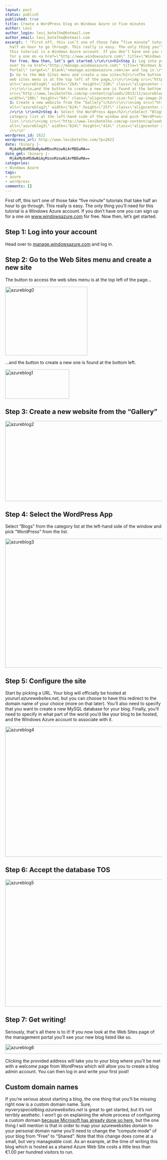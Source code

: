 ```yaml
---
layout: post
status: publish
published: true
title: Create a WordPress blog on Windows Azure in five minutes
author: Levi
author_login: levi_botelho@hotmail.com
author_email: levi_botelho@hotmail.com
excerpt: ! "First off, this isn’t one of those fake “five minute” tutorials that take
  half an hour to go through. This really is easy. The only thing you’ll need for
  this tutorial is a Windows Azure account. If you don’t have one you can sign up
  for a one on <a href=\"http://www.windowsazure.com\" title=\"Windows Azure\" target=\"_blank\">www.windowsazure.com</a>
  for free. Now then, let’s get started.\r\n\r\n<h2>Step 1: Log into your account</h2>\r\nHead
  over to <a href=\"http://manage.windowsazure.com\" title=\"Windows Azure Management
  Portal\" target=\"_blank\">manage.windowsazure.com</a> and log in.\r\n\r\n<h2>Step
  2: Go to the Web Sites menu and create a new site</h2>\r\nThe button to access the
  web sites menu is at the top left of the page…\r\n\r\n<img src=\"http://www.levibotelho.com/wp-content/uploads/2013/11/azureblog0.png\"
  alt=\"azureblog0\" width=\"264\" height=\"220\" class=\"aligncenter size-full wp-image-2632\"
  />\r\n\r\n…and the button to create a new one is found at the bottom left.\r\n\r\n<img
  src=\"http://www.levibotelho.com/wp-content/uploads/2013/11/azureblog1.png\" alt=\"azureblog1\"
  width=\"206\" height=\"94\" class=\"aligncenter size-full wp-image-2642\" />\r\n\r\n<h2>Step
  3: Create a new website from the “Gallery”</h2>\r\n\r\n<img src=\"http://www.levibotelho.com/wp-content/uploads/2013/11/azureblog2.png\"
  alt=\"azureblog2\" width=\"624\" height=\"257\" class=\"aligncenter size-full wp-image-2652\"
  />\r\n \r\n<h2>Step 4: Select the WordPress App</h2>\r\nSelect “Blogs” from the
  category list at the left-hand side of the window and pick “WordPress” from the
  list.\r\n\r\n<img src=\"http://www.levibotelho.com/wp-content/uploads/2013/11/azureblog3.png\"
  alt=\"azureblog3\" width=\"624\" height=\"414\" class=\"aligncenter size-full wp-image-2662\"
  />\r\n"
wordpress_id: 2622
wordpress_url: http://www.levibotelho.com/?p=2622
date: !binary |-
  MjAxMy0xMS0wNyAwMDoxMzowNiArMDEwMA==
date_gmt: !binary |-
  MjAxMy0xMS0wNiAyMzoxMzowNiArMDEwMA==
categories:
- Windows Azure
tags:
- azure
- wordpress
comments: []
---
```

<p>First off, this isn’t one of those fake “five minute” tutorials that take half an hour to go through. This really is easy. The only thing you’ll need for this tutorial is a Windows Azure account. If you don’t have one you can sign up for a one on <a href="http://www.windowsazure.com" title="Windows Azure" target="_blank">www.windowsazure.com</a> for free. Now then, let’s get started.</p>
<h2>Step 1: Log into your account</h2>
<p>Head over to <a href="http://manage.windowsazure.com" title="Windows Azure Management Portal" target="_blank">manage.windowsazure.com</a> and log in.</p>
<h2>Step 2: Go to the Web Sites menu and create a new site</h2>
<p>The button to access the web sites menu is at the top left of the page…</p>
<p><img src="http://www.levibotelho.com/wp-content/uploads/2013/11/azureblog0.png" alt="azureblog0" width="264" height="220" class="aligncenter size-full wp-image-2632" /></p>
<p>…and the button to create a new one is found at the bottom left.</p>
<p><img src="http://www.levibotelho.com/wp-content/uploads/2013/11/azureblog1.png" alt="azureblog1" width="206" height="94" class="aligncenter size-full wp-image-2642" /></p>
<h2>Step 3: Create a new website from the “Gallery”</h2>
<p><img src="http://www.levibotelho.com/wp-content/uploads/2013/11/azureblog2.png" alt="azureblog2" width="624" height="257" class="aligncenter size-full wp-image-2652" /></p>
<h2>Step 4: Select the WordPress App</h2>
<p>Select “Blogs” from the category list at the left-hand side of the window and pick “WordPress” from the list.</p>
<p><img src="http://www.levibotelho.com/wp-content/uploads/2013/11/azureblog3.png" alt="azureblog3" width="624" height="414" class="aligncenter size-full wp-image-2662" /><br />
<a id="more"></a><a id="more-2622"></a></p>
<h2>Step 5: Configure the site</h2>
<p>Start by picking a URL. Your blog will officially be hosted at <em>yoururl.azurewebsites.net</em>, but you can choose to have this redirect to the domain name of your choice (more on that later). You’ll also need to specify that you want to create a new MySQL database for your blog. Finally, you’ll need to specify in what part of the world you’d like your blog to be hosted, and the Windows Azure account to associate with it.</p>
<p><img src="http://www.levibotelho.com/wp-content/uploads/2013/11/azureblog4.png" alt="azureblog4" width="624" height="418" class="aligncenter size-full wp-image-2672" /></p>
<h2>Step 6: Accept the database TOS</h2>
<p><img src="http://www.levibotelho.com/wp-content/uploads/2013/11/azureblog5.png" alt="azureblog5" width="624" height="408" class="aligncenter size-full wp-image-2682" /></p>
<h2>Step 7: Get writing!</h2>
<p>Seriously, that's all there is to it! If you now look at the Web Sites page of the management portal you’ll see your new blog listed like so.</p>
<p><img src="http://www.levibotelho.com/wp-content/uploads/2013/11/azureblog6.png" alt="azureblog6" width="624" height="31" class="aligncenter size-full wp-image-2692" /></p>
<p>Clicking the provided address will take you to your blog where you’ll be met with a welcome page from WordPress which will allow you to create a blog admin account. You can then log in and write your first post!</p>
<h2>Custom domain names</h2>
<p>If you’re serious about starting a blog, the one thing that you’ll be missing right now is a custom domain name. Sure, <em>myveryspecialblog.azurewebsites.net</em> is great to get started, but it’s not terribly aesthetic. I won’t go on explaining the whole process of configuring a custom domain <a href="http://www.windowsazure.com/en-us/develop/net/common-tasks/custom-dns-web-site/" title="Windows Azure - Custom DNS" target="_blank">because Microsoft has already done so here</a>, but the one thing I will mention is that in order to map your azurewebsites domain to your personal domain name you’ll need to change the “compute mode” of your blog from “Free” to “Shared”. Note that this change does come at a small, but very manageable cost. As an example, at the time of writing this blog which is hosted as a shared Azure Web Site costs a little less than €1.00 per hundred visitors to run.</p>
